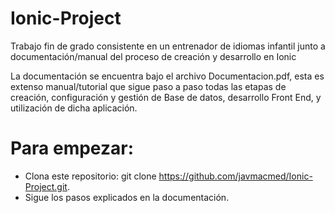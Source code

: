 # Ionic-Project
Trabajo fin de grado consistente en un entrenador de idiomas infantil junto a documentación/manual del proceso de creación y desarrollo en Ionic

La documentación se encuentra bajo el archivo Documentacion.pdf, esta es extenso manual/tutorial que sigue paso a paso todas las etapas de creación, configuración y gestión de Base de datos, desarrollo Front End, y utilización de dicha aplicación.

# Para empezar:
 - Clona este repositorio: git clone https://github.com/javmacmed/Ionic-Project.git.
 - Sigue los pasos explicados en la documentación.
